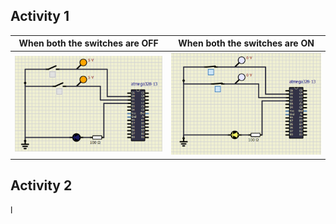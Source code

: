 ## Activity 1
|When both the switches are OFF|When both the switches are ON|
|------------------------------|-----------------------------|
|![](activity1_00.PNG)|![](activity1_11.PNG)|

## Activity 2
l
